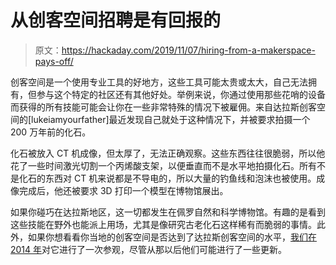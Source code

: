 # 从创客空间招聘是有回报的

> 原文：<https://hackaday.com/2019/11/07/hiring-from-a-makerspace-pays-off/>

创客空间是一个使用专业工具的好地方，这些工具可能太贵或太大，自己无法拥有，但参与这个特定的社区还有其他好处。举例来说，你通过使用那些花哨的设备而获得的所有技能可能会让你在一些非常特殊的情况下被雇佣。来自达拉斯创客空间的[lukeiamyourfather]最近发现自己就处于这种情况下，并被要求拍摄一个 200 万年前的化石。

化石被放入 CT 机成像，但太厚了，无法正确观察。这些东西往往很脆弱，所以他花了一些时间激光切割一个丙烯酸支架，以便垂直而不是水平地拍摄化石。所有不是化石的东西对 CT 机来说都是不导电的，所以大量的钓鱼线和泡沫也被使用。成像完成后，他还被要求 3D 打印一个模型在博物馆展出。

如果你碰巧在达拉斯地区，这一切都发生在佩罗自然和科学博物馆。有趣的是看到这些技能在野外也能派上用场，尤其是像研究古老化石这样稀有而脆弱的事情。此外，如果你想看看你当地的创客空间是否达到了达拉斯创客空间的水平，[我们在 2014 年](https://hackaday.com/2014/01/19/dallas-makerspace-tour/)对它进行了一次参观，尽管从那以后他们可能进行了一些更新。